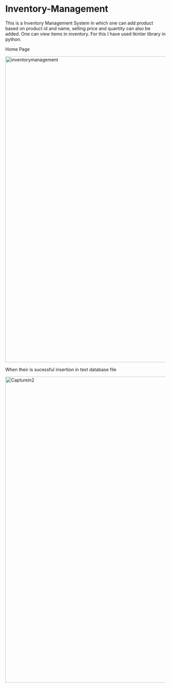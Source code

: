 # Inventory-Management
This is a Inventory Management System in which one can add product based on product id and name, selling price and quantity can also be added. One can view items in inventory. For this I have used tkinter library in python.

Home Page

<img width="960" alt="inventorymanagement" src="https://user-images.githubusercontent.com/88208046/189523059-5d12a799-ed2f-4b1a-bdba-563cd4e30c1e.PNG">

When their is sucessful insertion in text database file

<img width="960" alt="Capturein2" src="https://user-images.githubusercontent.com/88208046/189523157-d2f76f14-08e0-4229-ad35-543d3c094417.PNG">


